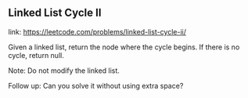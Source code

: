 ## Linked List Cycle II 
link: <https://leetcode.com/problems/linked-list-cycle-ii/>

Given a linked list, return the node where the cycle begins. If there is no cycle, return null.



Note: Do not modify the linked list.


Follow up:
Can you solve it without using extra space?
